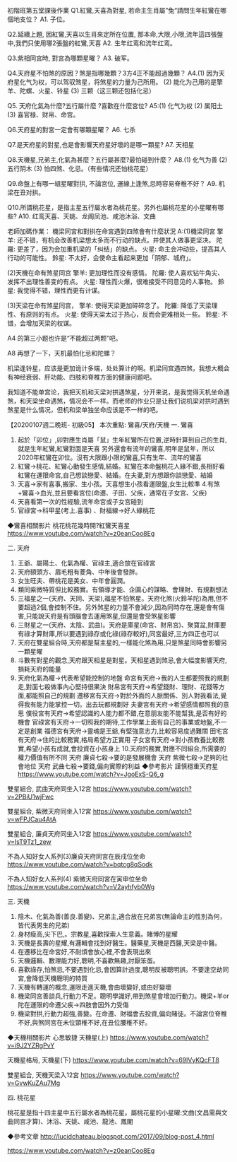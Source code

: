初階班第五堂課後作業
Q1.紅鸞,天喜為對星, 若命主生肖屬”兔“請問生年紅鸞在哪個地支位？
A1. 子位。

Q2.延續上題, 因紅鸞,天喜以生肖來定所在位置, 那本命,大限,小限,流年這四張盤中,我們只使用哪2張盤的紅鸞,天喜
A2. 生年红鸾和流年红鸾。

Q3.紫相同宮時, 對宮為哪顆星曜？
A3. 破军。
      
Q4.天府星不怕煞的原因？煞是指哪幾顆？3方4正不能超過幾顆？
A4.(1) 因为天府星化气为权，可以驾驭煞星，将煞星的力量为己所用。
     (2) 能化为己用的是擎羊、陀螺、火星、铃星
     (3) 三颗（这三颗还包括化忌）

Q5. 天府化氣為什麼?五行屬什麼 ?喜歡在什麼宮位?
A5:(1) 化气为权
     (2) 属阳土
     (3) 喜官禄、财帛、命宫。

Q6.天府星的對宮一定會有哪顆星曜？
A6. 七杀

Q7.是天府星的對星,也是會影響天府星好壞的是哪一顆星?
A7. 天相星

Q8.天機星,兄弟主,化氣為甚麼？五行屬甚麼?最怕碰到什麼？
A8.(1) 化气为善 
     (2) 五行阴木
     (3) 怕四煞、化忌。（有些情况还怕桃花星）

Q9.命盤上有哪一組星曜對拱, 不論宮位, 運線上逢煞,忌時容易脊椎不好？
A9. 机梁在丑对拱。

Q10.所謂桃花星，是指主星五行屬水者為桃花星。另外也屬桃花星的小星曜有哪些? 
A10. 红鸾天喜、天姚、龙阁凤池、咸池沐浴、文曲

老師加碼作業：
機梁同宮和對拱在命宮遇到四煞會有什麼狀況
A:(1)機梁同宮
    擎羊: 还不错，有机会改善机梁想太多而不行动的缺点。并使其人做事更坚决。
    陀羅: 更差了，因为会加重机梁的「纠结」的缺点。
    火星: 命主会冲动些，提高其人行动的可能性。
    鈴星: 不太好，会使命主看起来更加「阴郁、城府」。
      
(2)天機在命有煞星同宫
    擎羊: 更加理性而没有感情。
    陀羅: 使人喜欢钻牛角尖、发挥不出理性善变的有点。
    火星: 理性而火爆，很难接受不同意见的人事物。
    鈴星: 我觉得不错，理性而更有计谋。

(3)天梁在命有煞星同宫，
    擎羊: 使得天梁更加碎碎念了。
    陀羅: 降低了天梁理性、有原则的有点。
    火星: 使得天梁太过于热心，反而会更难相处一些。
    鈴星: 不错，会增加天梁的权谋。



A4 的第三小题也许是“不能超过两颗”吧。

A8 再想了一下，天机最怕化忌和陀螺？

机梁逢铃星，应该是更加诡计多端，处处算计的啊。机梁同宫遇四煞，我想大概会有神经衰弱、肝功能、四肢和脊椎方面的健康问题吧。

我知道不能单宫论，我把天机和天梁对拱遇煞星，分开来说，是我觉得天机坐命遇煞，和天梁坐命遇煞，情况会不一样。而老师的作业只是让我们说机梁对拱时遇到煞星是什么情况，但机和梁单独坐命应该是不一样的吧。



【20200107週二晚班- 初級05】
本次重點: 鸞喜/天府/天機 
一. 鸞喜

1. 起於「卯位」,卯對應生肖屬「鼠」生年紅鸞所在位置,逆時針算到自己的生肖,就是生年紅鸞,紅鸞對面是天喜
另外還會有流年的鸞喜,明年是鼠年，所以2020年紅鸞在卯位。沒有大限跟小限的鸞喜,只有生年、流年的鸞喜
2. 紅鸞→桃花、紅鸞心動發生感情,結婚。紅鸞在本命盤桃花人緣不錯,長相好看
紅鸞在運限命宮,自己想談戀愛、結婚。在夫妻,對方想跟你談戀愛、結婚
3. 天喜→家有喜事,搬家、生小孩。天喜想生小孩看運限盤,女生比較準
4.有煞+鸞喜→血光,並且要看宮位(命遷、子田、父疾，通常在子女宮、父疾)
5. 天喜看第一次的性經驗,流年命宮或子女宮碰到
6. 官祿宮→科甲星(考上.喜事) 、財福線→好人緣桃花

◆鸞喜相關影片
桃花桃花幾時開?紅鸞天喜星
https://www.youtube.com/watch?v=z0eanCoo8Eg

二. 天府

1. 王爺、屬陽土、化氣為權、官祿主,適合放在官祿宮 
2. 天府額頭方、眉毛粗有菱角、中年後會發胖。
3. 女生旺夫、帶桃花是美女、中年會圓潤。
4. 類同紫微特質但比較務實。有領導才能、企圖心的謀略、會理財、有規劃想法
5. 三福星之一(天府、天同、天梁),福星不怕煞星。天府化煞(火鈴羊陀)為用,但不要超過2個,會控制不住。另外煞星的力量不會減少,因為同時存在,還是會有傷害,只能說天府是有頭腦會去運用煞星,但還是會受煞星影響
6. 三財星之一(天府、太陰、武曲)。天府是庫星(命宮、財帛宮)、聚寶盆,財庫要有祿才算財庫,所以要遇到祿存或化祿(祿存較好),同宮最好,三方四正也可以
7. 天府在雙星組合時,天府都是幫主星的,一樣能化煞為用,只是煞星同時會影響另一顆星曜
8. 斗數有對星的觀念,天府跟天相星是對星。天相星遇到煞忌,會大幅度影響天府,損耗天府的能量
9. 天府化氣為權→代表希望能控制的地盤
命宮有天府→我的人生都要照我的規劃走,對面七殺做事內心堅持很果決
財帛宮有天府→希望錢財、理財、花錢等方面,都能照自己的規劃
遷移宮有天府→對於外面的人脈關係、別人對我看法,覺得我有能力能掌控一切。出去玩都規劃好
夫妻宮有天府→希望感情都照我的意思
僕役宮有天府→希望認識的人能力都不錯,在意朋友能不能幫我,是否有好的機會
官祿宮有天府→一切照我的期待,工作學業上面有自己的事業或地盤,不一定是創業
福德宮有天府→靈魂是王爺,有堅強意志力,比較容易度過難關
田宅宮有天府→住的比較務實,格局希望方正實用
子女宮有天府→對小孩教養比較務實,希望小孩有成就,會投資在小孩身上
10.天府的務實,對應不同組合,所需要的權力價值有所不同
天府 廉貞七殺→要的是發展機會
天府 紫微七殺→足夠的社會地位
天府 武曲七殺→要錢,偏向實際的利益
◆參考影片
謹慎穩重天府星
https://www.youtube.com/watch?v=JgoExS-Q6_g

雙星組合, 武曲天府同坐入12宮
https://www.youtube.com/watch?v=2PBiU1wjFwc

雙星組合, 紫微天府同坐入12宮
https://www.youtube.com/watch?v=wFPJCau4AtA

雙星組合, 廉貞天府同坐入12宮
https://www.youtube.com/watch?v=IsT9Tz1_zew

不為人知好女人系列(3)廉貞天府同宮在辰戌位坐命
https://www.youtube.com/watch?v=bqtcg8qSodk

不為人知好女人系列(4) 紫微天府同宮在寅申位坐命
https://www.youtube.com/watch?v=V2ayhfyb0Wg

三. 天機

1. 陰木、化氣為善(善良.善變)、兄弟主,適合放在兄弟宮(無論命主的性別為何，皆代表男生的兄弟)
2. 身材瘦高,尖下巴,。宗教星,喜歡探索人生意義。賭博的星耀
3. 天機是長壽的星耀,有邏輯會找到好醫生。醫藥星,天機是西醫,天梁是中醫。
4. 在遷移比在命宮好,不耐煩會放心裡,不會表現出來
5. 天機邏輯、數理能力好,聰明,不喜歡無趣,討厭笨蛋。
6. 喜歡祿存,怕煞忌,不要遇到化忌,會因算計過度,聰明反被聰明誤。不要逢空劫同宮,會降低天機聰明的特質
7. 天機有轉運的概念,運限走進天機,會由壞變好,或由好變壞
8. 機梁同宮善談兵,行動力不足。聰明學識好,帶到煞星會增加行動力。機梁+羊or陀在運限的命遷父疾→四肢會因外力受傷
9. 機梁對拱,行動力超強,善變。在命遷、財福會去投資,偏向賭徒。不論宮位脊椎不好,與煞同宮在未位頸椎不好,在丑位腰椎不好。

◆天機相關影片
心思敏捷 天機星(上)
https://www.youtube.com/watch?v=i9J2YZRgPvY

天機星格局, 天機星(下)
https://www.youtube.com/watch?v=69lVyKQcFT8

雙星組合, 天機天梁入12宮
https://www.youtube.com/watch?v=GvwKuZAu7Mg 

四. 桃花星

桃花星是指十四主星中五行屬水者為桃花星。屬桃花星的小星曜:文曲(文昌需與文曲同宮才算)、沐浴、天姚、咸池、龍池、鳳閣

◆參考文章
http://lucidchateau.blogspot.com/2017/09/blog-post_4.html

https://www.youtube.com/watch?v=z0eanCoo8Eg